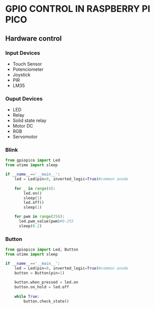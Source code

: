 # GPIO CONTROL IN RASPBERRY PI PICO
## Hardware control
### Input Devices
- Touch Sensor
- Potenciometer
- Joystick
- PIR
- LM35
### Ouput Devices
- LED
- Relay
- Solid state relay
- Motor DC
- RGB
- Servomotor

### Blink
```python
from gpiopico import Led
from utime import sleep

if __name__=='__main__':
    led = Led(pin=0, inverted_logic=True)#common anode
    
    for _ in range(4):
        led.on()
        sleep(1)
        led.off()
        sleep(1)

    for pwm in range(256):
      led.pwm_value(pwm)#0-255
      sleep(0.2)

```
### Button
```python
from gpiopico import Led, Button
from utime import sleep

if __name__=='__main__':
    led = Led(pin=0, inverted_logic=True)#common anode
    button = Button(pin=1)
    
    button.when_pressed = led.on
    button.on_hold = led.off 
    
    while True:
        button.check_state()
```